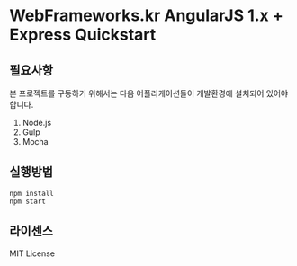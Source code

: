 # WebFrameworks.kr AngularJS 1.x + Express Quickstart

## 필요사항
본 프로젝트를 구동하기 위해서는 다음 어플리케이션들이 개발환경에 설치되어 있어야합니다.

1. Node.js
2. Gulp
3. Mocha

## 실행방법

    npm install
    npm start

## 라이센스

MIT License
